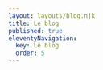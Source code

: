 ```yaml
---
layout: layouts/blog.njk
title: Le blog
published: true
eleventyNavigation:
  key: Le blog
  order: 5
---
```


